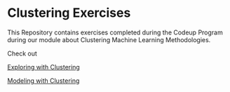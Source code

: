# Clustering Exercises

This Repository contains exercises completed during the Codeup Program during our module about Clustering Machine Learning Methodologies.

Check out 

[Exploring with Clustering](https://github.com/HeatherOrtegaMcMillan/clustering-exercises/blob/main/cluster_explore.ipynb)

[Modeling with Clustering](https://github.com/HeatherOrtegaMcMillan/clustering-exercises/blob/main/modeling.ipynb)
